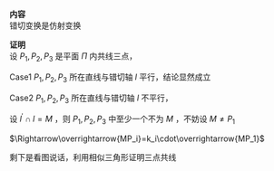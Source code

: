 **内容**  
错切变换是仿射变换  
  
**证明**  
设 $P_1,P_2,P_3$ 是平面 $\Pi$ 内共线三点，  
  
Case1 $P_1,P_2,P_3$ 所在直线与错切轴 $l$ 平行，结论显然成立  
  
Case2 $P_1,P_2,P_3$ 所在直线与错切轴 $l$ 不平行，  
  
设 $l^\prime\cap l=M$ ，则 $P_1,P_2,P_3$ 中至少一个不为 $M$ ，不妨设 $M\neq P_1$  
  
$\Rightarrow\overrightarrow{MP_i}=k_i\cdot\overrightarrow{MP_1}$  
  
剩下是看图说话，利用相似三角形证明三点共线  
